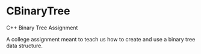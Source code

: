 # CBinaryTree
C++ Binary Tree Assignment

A college assignment meant to teach us how to create and use a binary tree data structure. 
